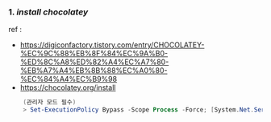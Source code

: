 ### 1. *install chocolatey*

ref : 
  - https://digiconfactory.tistory.com/entry/CHOCOLATEY-%EC%9C%88%EB%8F%84%EC%9A%B0-%ED%8C%A8%ED%82%A4%EC%A7%80-%EB%A7%A4%EB%8B%88%EC%A0%80-%EC%84%A4%EC%B9%98
  - https://chocolatey.org/install
```powershell
    (관리자 모드 필수)
    > Set-ExecutionPolicy Bypass -Scope Process -Force; [System.Net.ServicePointManager]::SecurityProtocol = [System.Net.ServicePointManager]::SecurityProtocol -bor 3072; iex ((New-Object System.Net.WebClient).DownloadString('https://community.chocolatey.org/install.ps1'))

```